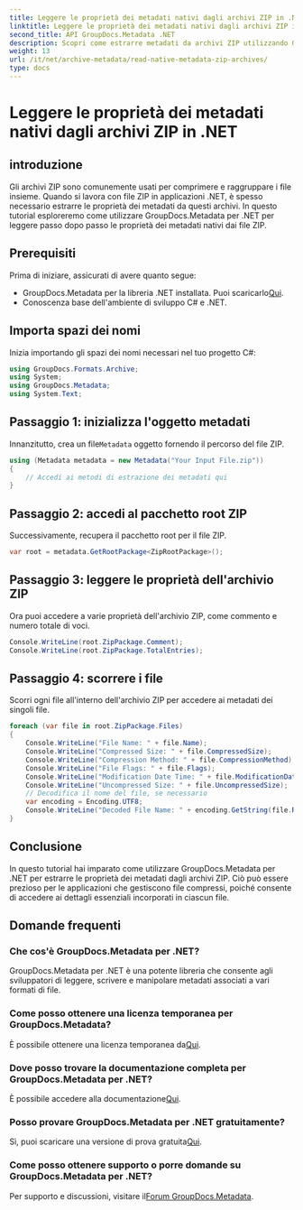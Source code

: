 ```yaml
---
title: Leggere le proprietà dei metadati nativi dagli archivi ZIP in .NET
linktitle: Leggere le proprietà dei metadati nativi dagli archivi ZIP in .NET
second_title: API GroupDocs.Metadata .NET
description: Scopri come estrarre metadati da archivi ZIP utilizzando GroupDocs.Metadata per .NET. Esplora le istruzioni dettagliate per leggere le proprietà native.
weight: 13
url: /it/net/archive-metadata/read-native-metadata-zip-archives/
type: docs
---
```

# Leggere le proprietà dei metadati nativi dagli archivi ZIP in .NET

## introduzione
Gli archivi ZIP sono comunemente usati per comprimere e raggruppare i file insieme. Quando si lavora con file ZIP in applicazioni .NET, è spesso necessario estrarre le proprietà dei metadati da questi archivi. In questo tutorial esploreremo come utilizzare GroupDocs.Metadata per .NET per leggere passo dopo passo le proprietà dei metadati nativi dai file ZIP.
## Prerequisiti
Prima di iniziare, assicurati di avere quanto segue:
- GroupDocs.Metadata per la libreria .NET installata. Puoi scaricarlo[Qui](https://releases.groupdocs.com/metadata/net/).
- Conoscenza base dell'ambiente di sviluppo C# e .NET.

## Importa spazi dei nomi
Inizia importando gli spazi dei nomi necessari nel tuo progetto C#:
```csharp
using GroupDocs.Formats.Archive;
using System;
using GroupDocs.Metadata;
using System.Text;
```
## Passaggio 1: inizializza l'oggetto metadati
 Innanzitutto, crea un file`Metadata` oggetto fornendo il percorso del file ZIP.
```csharp
using (Metadata metadata = new Metadata("Your Input File.zip"))
{
    // Accedi ai metodi di estrazione dei metadati qui
}
```
## Passaggio 2: accedi al pacchetto root ZIP
Successivamente, recupera il pacchetto root per il file ZIP.
```csharp
var root = metadata.GetRootPackage<ZipRootPackage>();
```
## Passaggio 3: leggere le proprietà dell'archivio ZIP
Ora puoi accedere a varie proprietà dell'archivio ZIP, come commento e numero totale di voci.
```csharp
Console.WriteLine(root.ZipPackage.Comment);
Console.WriteLine(root.ZipPackage.TotalEntries);
```
## Passaggio 4: scorrere i file
Scorri ogni file all'interno dell'archivio ZIP per accedere ai metadati dei singoli file.
```csharp
foreach (var file in root.ZipPackage.Files)
{
    Console.WriteLine("File Name: " + file.Name);
    Console.WriteLine("Compressed Size: " + file.CompressedSize);
    Console.WriteLine("Compression Method: " + file.CompressionMethod);
    Console.WriteLine("File Flags: " + file.Flags);
    Console.WriteLine("Modification Date Time: " + file.ModificationDateTime);
    Console.WriteLine("Uncompressed Size: " + file.UncompressedSize);
    // Decodifica il nome del file, se necessario
    var encoding = Encoding.UTF8;
    Console.WriteLine("Decoded File Name: " + encoding.GetString(file.RawName));
}
```

## Conclusione
In questo tutorial hai imparato come utilizzare GroupDocs.Metadata per .NET per estrarre le proprietà dei metadati dagli archivi ZIP. Ciò può essere prezioso per le applicazioni che gestiscono file compressi, poiché consente di accedere ai dettagli essenziali incorporati in ciascun file.

## Domande frequenti
### Che cos'è GroupDocs.Metadata per .NET?
GroupDocs.Metadata per .NET è una potente libreria che consente agli sviluppatori di leggere, scrivere e manipolare metadati associati a vari formati di file.
### Come posso ottenere una licenza temporanea per GroupDocs.Metadata?
 È possibile ottenere una licenza temporanea da[Qui](https://purchase.groupdocs.com/temporary-license/).
### Dove posso trovare la documentazione completa per GroupDocs.Metadata per .NET?
 È possibile accedere alla documentazione[Qui](https://tutorials.groupdocs.com/metadata/net/).
### Posso provare GroupDocs.Metadata per .NET gratuitamente?
 Sì, puoi scaricare una versione di prova gratuita[Qui](https://releases.groupdocs.com/).
### Come posso ottenere supporto o porre domande su GroupDocs.Metadata per .NET?
 Per supporto e discussioni, visitare il[Forum GroupDocs.Metadata](https://forum.groupdocs.com/c/metadata/14).